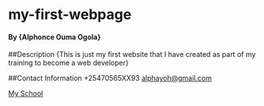 # my-first-webpage

#### By **{Alphonce Ouma Ogola}**

##Description
{This is just my first website that I have created as part of my training to become a web developer}

##Contact Information
+25470565XX93
alphayoh@gmail.com

[My School](https://moringaschool.com/)
